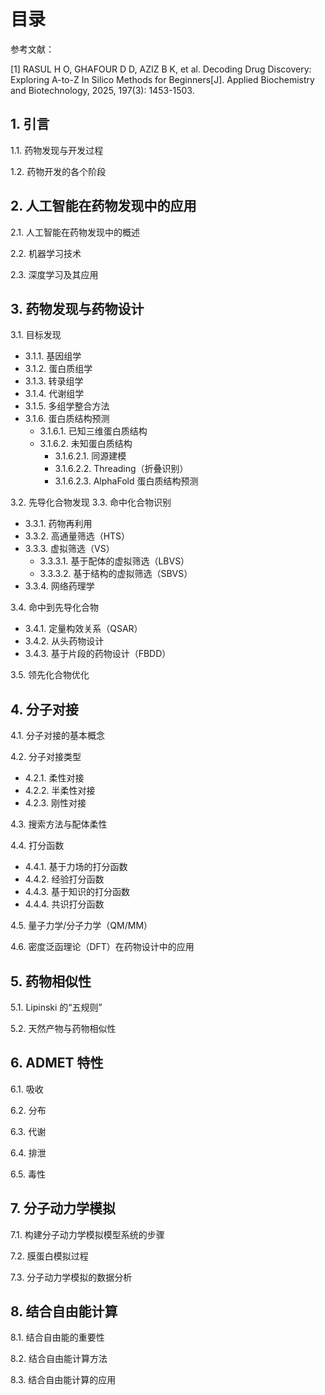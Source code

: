 # 目录

参考文献：

[1] RASUL H O, GHAFOUR D D, AZIZ B K, et al. Decoding Drug Discovery: Exploring A-to-Z In Silico Methods for Beginners[J]. Applied Biochemistry and Biotechnology, 2025, 197(3): 1453-1503.

## 1. **引言**
   1.1. 药物发现与开发过程
   
   1.2. 药物开发的各个阶段

## 2. **人工智能在药物发现中的应用**
   2.1. 人工智能在药物发现中的概述

   2.2. 机器学习技术

   2.3. 深度学习及其应用

## 3. **药物发现与药物设计**
3.1. 目标发现
- 3.1.1. 基因组学
- 3.1.2. 蛋白质组学
- 3.1.3. 转录组学
- 3.1.4. 代谢组学
- 3.1.5. 多组学整合方法
- 3.1.6. 蛋白质结构预测
  - 3.1.6.1. 已知三维蛋白质结构
  - 3.1.6.2. 未知蛋白质结构
    - 3.1.6.2.1. 同源建模
    - 3.1.6.2.2. Threading（折叠识别）
    - 3.1.6.2.3. AlphaFold 蛋白质结构预测

3.2. 先导化合物发现
3.3. 命中化合物识别
  - 3.3.1. 药物再利用
  - 3.3.2. 高通量筛选（HTS）
  - 3.3.3. 虚拟筛选（VS）
     - 3.3.3.1. 基于配体的虚拟筛选（LBVS）
     - 3.3.3.2. 基于结构的虚拟筛选（SBVS）
  - 3.3.4. 网络药理学

3.4. 命中到先导化合物
  - 3.4.1. 定量构效关系（QSAR）
  - 3.4.2. 从头药物设计
  - 3.4.3. 基于片段的药物设计（FBDD）
   
3.5. 领先化合物优化

## 4. **分子对接**
4.1. 分子对接的基本概念

4.2. 分子对接类型
  - 4.2.1. 柔性对接
  - 4.2.2. 半柔性对接
  - 4.2.3. 刚性对接

4.3. 搜索方法与配体柔性

4.4. 打分函数
  - 4.4.1. 基于力场的打分函数
  - 4.4.2. 经验打分函数
  - 4.4.3. 基于知识的打分函数
  - 4.4.4. 共识打分函数

4.5. 量子力学/分子力学（QM/MM）

4.6. 密度泛函理论（DFT）在药物设计中的应用

## 5. **药物相似性**
5.1. Lipinski 的“五规则”

5.2. 天然产物与药物相似性

## 6. **ADMET 特性**
6.1. 吸收

6.2. 分布

6.3. 代谢

6.4. 排泄

6.5. 毒性

## 7. **分子动力学模拟**
7.1. 构建分子动力学模拟模型系统的步骤

7.2. 膜蛋白模拟过程

7.3. 分子动力学模拟的数据分析

## 8. **结合自由能计算**
   8.1. 结合自由能的重要性

   8.2. 结合自由能计算方法

   8.3. 结合自由能计算的应用
